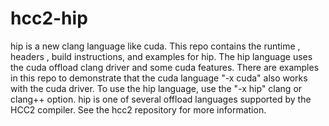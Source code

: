 # hcc2-hip
hip is a new clang language like cuda.  This repo contains the runtime , headers , build instructions, and examples for hip.   The hip language uses the cuda offload clang driver and some cuda features.   There are examples in this repo to demonstrate that the cuda language "-x cuda" also works with the cuda driver.  To use the hip language, use the "-x hip" clang or clang++ option.   hip is one of several offload languages supported by the HCC2 compiler.   See the hcc2 repository for more information.
